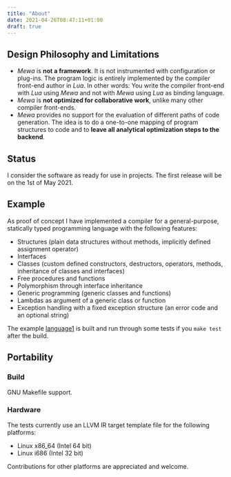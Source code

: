 ```yaml
---
title: "About"
date: 2021-04-26T08:47:11+01:00
draft: true
---
```


## Design Philosophy and Limitations
 - _Mewa_ is **not a framework**. It is not instrumented with configuration or plug-ins. The program logic is entirely implemented by the compiler front-end author in _Lua_. In other words: You write the compiler front-end with _Lua_ using _Mewa_ and not with _Mewa_ using _Lua_ as binding language.
 - _Mewa_ is **not optimized for collaborative work**, unlike many other compiler front-ends.
 - _Mewa_ provides no support for the evaluation of different paths of code generation. The idea is to do a one-to-one mapping of program structures to code and to **leave all analytical optimization steps to the backend**.

## Status
I consider the software as ready for use in projects. The first release will be on the 1st of May 2021.

## Example
As proof of concept I have implemented a compiler for a general-purpose, statically typed programming language with the following features:

 * Structures (plain data structures without methods, implicitly defined assignment operator)
 * Interfaces
 * Classes (custom defined constructors, destructors, operators, methods, inheritance of classes and interfaces)
 * Free procedures and functions
 * Polymorphism through interface inheritance
 * Generic programming (generic classes and functions)
 * Lambdas as argument of a generic class or function
 * Exception handling with a fixed exception structure (an error code and an optional string)

The example [language1](https://github.com/patrickfrey/mewa/blob/master/doc/example_language1.md) is built and run through some tests if you ```make test``` after the build.

## Portability
### Build
GNU Makefile support.

### Hardware
The tests currently use an LLVM IR target template file for the following platforms:

 * Linux x86_64 (Intel 64 bit)
 * Linux i686 (Intel 32 bit)

Contributions for other platforms are appreciated and welcome.

